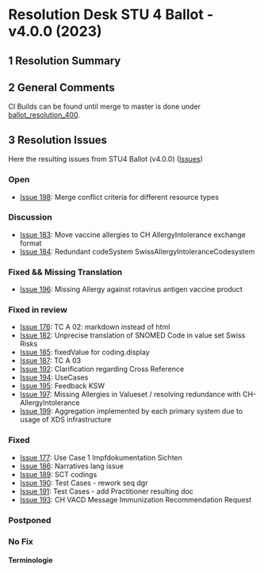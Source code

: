 # Resolution Desk STU 4 Ballot - v4.0.0 (2023)

## 1 Resolution Summary


## 2 General Comments
CI Builds can be found until merge to master is done under [ballot_resolution_400](http://build.fhir.org/ig/hl7ch/ch-vacd/branches/ballot_resolution_400/index.html).


## 3 Resolution Issues
Here the resulting issues from STU4 Ballot (v4.0.0) ([Issues](https://github.com/hl7ch/ch-vacd/labels/v4.0.0%20-%20STU%204))


### Open
* [Issue 198](https://github.com/hl7ch/ch-vacd/issues/198): Merge conflict criteria for different resource types

### Discussion
* [Issue 183](https://github.com/hl7ch/ch-vacd/issues/183): Move vaccine allergies to CH AllergyIntolerance exchange format
* [Issue 184](https://github.com/hl7ch/ch-vacd/issues/184): Redundant codeSystem SwissAllergyIntoleranceCodesystem

### Fixed && Missing Translation
* [Issue 196](https://github.com/hl7ch/ch-vacd/issues/196): Missing Allergy against rotavirus antigen vaccine product

### Fixed in review
* [Issue 176](https://github.com/hl7ch/ch-vacd/issues/176): TC A 02: markdown instead of html
* [Issue 182](https://github.com/hl7ch/ch-vacd/issues/182): Unprecise translation of SNOMED Code in value set Swiss Risks
* [Issue 185](https://github.com/hl7ch/ch-vacd/issues/185): fixedValue for coding.display
* [Issue 187](https://github.com/hl7ch/ch-vacd/issues/187): TC A 03
* [Issue 192](https://github.com/hl7ch/ch-vacd/issues/192): Clarification regarding Cross Reference 
* [Issue 194](https://github.com/hl7ch/ch-vacd/issues/194): UseCases
* [Issue 195](https://github.com/hl7ch/ch-vacd/issues/195): Feedback KSW
* [Issue 197](https://github.com/hl7ch/ch-vacd/issues/197): Missing Allergies in Valueset / resolving redundance with CH-AllergyIntolerance 
* [Issue 199](https://github.com/hl7ch/ch-vacd/issues/199): Aggregation implemented by each primary system due to usage of XDS infrastructure

### Fixed
* [Issue 177](https://github.com/hl7ch/ch-vacd/issues/177): Use Case 1 Impfdokumentation Sichten
* [Issue 186](https://github.com/hl7ch/ch-vacd/issues/186): Narratives lang issue 
* [Issue 189](https://github.com/hl7ch/ch-vacd/issues/189): SCT codings
* [Issue 190](https://github.com/hl7ch/ch-vacd/issues/190): Test Cases - rework seq dgr
* [Issue 191](https://github.com/hl7ch/ch-vacd/issues/191): Test Cases - add Practitioner resulting doc
* [Issue 193](https://github.com/hl7ch/ch-vacd/issues/193): CH VACD Message Immunization Recommendation Request 



### Postponed


### No Fix


#### Terminologie